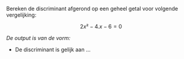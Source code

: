 Bereken de discriminant afgerond op een geheel getal voor volgende vergelijking:

$$ 2x² -4.x -6 = 0 $$

*De output is van de vorm:*
- De discriminant is gelijk aan ...
